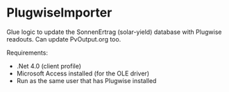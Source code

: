 PlugwiseImporter
================

Glue logic to update the SonnenErtrag (solar-yield) database with Plugwise readouts.
Can update PvOutput.org too.

Requirements: 
 * .Net 4.0 (client profile)
 * Microsoft Access installed (for the OLE driver)
 * Run as the same user that has Plugwise installed
